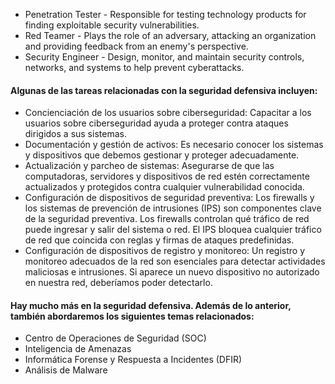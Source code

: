 - Penetration Tester - Responsible for testing technology products for finding exploitable security vulnerabilities.
- Red Teamer - Plays the role of an adversary, attacking an organization and providing feedback from an enemy's perspective.
- Security Engineer - Design, monitor, and maintain security controls, networks, and systems to help prevent cyberattacks.


#### Algunas de las tareas relacionadas con la seguridad defensiva incluyen:

- Concienciación de los usuarios sobre ciberseguridad: Capacitar a los usuarios sobre ciberseguridad ayuda a proteger contra ataques dirigidos a sus sistemas.
- Documentación y gestión de activos: Es necesario conocer los sistemas y dispositivos que debemos gestionar y proteger adecuadamente.
- Actualización y parcheo de sistemas: Asegurarse de que las computadoras, servidores y dispositivos de red estén correctamente actualizados y protegidos contra cualquier vulnerabilidad conocida.
- Configuración de dispositivos de seguridad preventiva: Los firewalls y los sistemas de prevención de intrusiones (IPS) son componentes clave de la seguridad preventiva. Los firewalls controlan qué tráfico de red puede ingresar y salir del sistema o red. El IPS bloquea cualquier tráfico de red que coincida con reglas y firmas de ataques predefinidas.
- Configuración de dispositivos de registro y monitoreo: Un registro y monitoreo adecuados de la red son esenciales para detectar actividades maliciosas e intrusiones. Si aparece un nuevo dispositivo no autorizado en nuestra red, deberíamos poder detectarlo.

#### Hay mucho más en la seguridad defensiva. Además de lo anterior, también abordaremos los siguientes temas relacionados:
- Centro de Operaciones de Seguridad (SOC)
- Inteligencia de Amenazas
- Informática Forense y Respuesta a Incidentes (DFIR)
- Análisis de Malware
